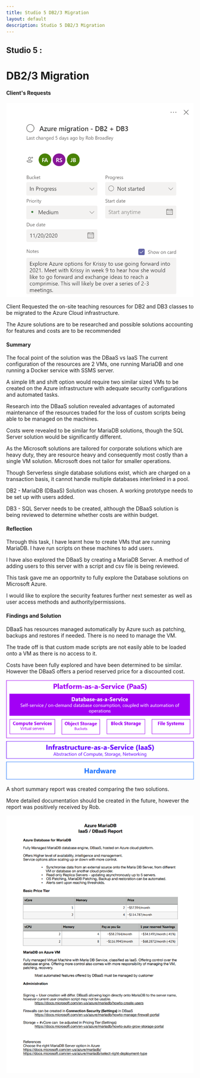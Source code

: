 ```yaml
---
title: Studio 5 DB2/3 Migration
layout: default
description: Studio 5 DB2/3 Migration
---
```


## Studio 5 : 
# DB2/3 Migration

#### Client's Requests

![Client Request](images\DB_Migration\1ClientRequest.png "Client Request")

Client Requested the on-site teaching resources for DB2 and DB3 classes to be migrated to the Azure Cloud infrastructure.

The Azure solutions are to be researched and possible solutions accounting for features and costs are to be recommended

#### Summary

The focal point of the solution was the DBaaS vs IaaS
The current configuration of the resources are 2 VMs, one running MariaDB and one running a Docker service with SSMS server.

A simple lift and shift option would require two similar sized VMs to be created on the Azure infrastructure with adequate security configurations and automated tasks.

Research into the DBaaS solution revealed advantages of automated maintenance of the resources traded for the loss of custom scripts being able to be managed on the machines.

Costs were revealed to be similar for MariaDB solutions, though the SQL Server solution would be significantly different.

As the Microsoft solutions are tailored for corporate solutions which are heavy duty, they are resource heavy and consequently most costly than a single VM solution. Microsoft does not tailor for smaller operations.

Though Serverless single database solutions exist, which are charged on a transaction basis, it cannot handle multiple databases interlinked in a pool.

DB2 - MariaDB (DBaaS) Solution was chosen. A working prototype needs to be set up with users added.

DB3 - SQL Server needs to be created, although the DBaaS solution is being reviewed to determine whether costs are within budget.

#### Reflection

Through this task, I have learnt how to create VMs that are running MariaDB.
I have run scripts on these machines to add users.

I have also explored the DBaaS by creating a MariaDB Server.
A method of adding users to this server with a script and csv file is being reviewed.

This task gave me an opportnity to fully explore the Database solutions on Microsoft Azure.

I would like to explore the security features further next semester as well as user access methods and authority/permissions.

#### Findings and Solution

DBaaS has resources managed automatically by Azure such as patching, backups and restores if needed. There is no need to manage the VM.

The trade off is that custom made scripts are not easily able to be loaded onto a VM as there is no access to it.

Costs have been fully explored and have been determined to be similar. However the DBaaS offers a period reserved price for a discounted cost.

![DBaaS](images\DB_Migration\3DBaaSDiagram.png "DBaaS")

A short summary report was created comparing the two solutions.

More detailed documentation should be created in the future, however the report was positively received by Rob.

![DB Report](images\DB_Migration\2DBReport.png "DB Report")